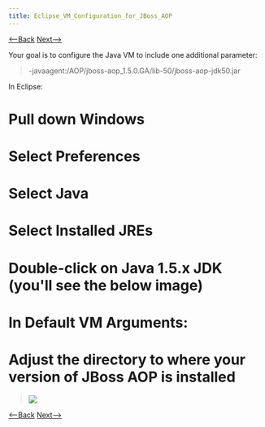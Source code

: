 ```yaml
---
title: Eclipse_VM_Configuration_for_JBoss_AOP
---
```

[<--Back]({{site.pagesurl}}/Environment_Configuration_for_JBOSS_AOP) [Next-->]({{site.pagesurl}}/Eclipse_Classpath_Variable_for_JBoss_AOP)

Your goal is to configure the Java VM to include one additional parameter:
> -javaagent:/AOP/jboss-aop_1.5.0.GA/lib-50/jboss-aop-jdk50.jar

In Eclipse:
# Pull down **Windows**
# Select **Preferences**
# Select **Java**
# Select **Installed JREs**
# Double-click on **Java 1.5.x JDK** (you'll see the below image)
# In **Default VM Arguments:**
# Adjust the directory to where your version of JBoss AOP is installed

> ![](images/JBossAOPJREConfiguration.jpg)

[<--Back]({{site.pagesurl}}/Environment_Configuration_for_JBOSS_AOP) [Next-->]({{site.pagesurl}}/Eclipse_Classpath_Variable_for_JBoss_AOP)
